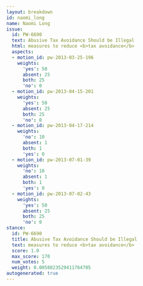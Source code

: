 ```yaml
---
layout: breakdown
id: naomi_long
name: Naomi Long
issue:
  id: PW-6690
  text: Abusive Tax Avoidance Should be Illegal
  html: measures to reduce <b>tax avoidance</b>
  aspects:
  - motion_id: pw-2013-03-25-196
    weights:
      'yes': 50
      absent: 25
      both: 25
      'no': 0
  - motion_id: pw-2013-04-15-201
    weights:
      'yes': 50
      absent: 25
      both: 25
      'no': 0
  - motion_id: pw-2013-04-17-214
    weights:
      'no': 10
      absent: 1
      both: 1
      'yes': 0
  - motion_id: pw-2013-07-01-39
    weights:
      'no': 10
      absent: 1
      both: 1
      'yes': 0
  - motion_id: pw-2013-07-02-43
    weights:
      'yes': 50
      absent: 25
      both: 25
      'no': 0
stance:
  id: PW-6690
  title: Abusive Tax Avoidance Should be Illegal
  text: measures to reduce <b>tax avoidance</b>
  score: 1.0
  max_score: 170
  num_votes: 5
  weight: 0.0058823529411764705
autogenerated: true
---
```

